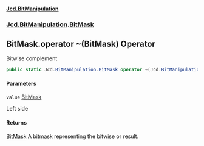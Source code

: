 #### [Jcd.BitManipulation](index 'index')
### [Jcd.BitManipulation](Jcd.BitManipulation 'Jcd.BitManipulation').[BitMask](Jcd.BitManipulation.BitMask 'Jcd.BitManipulation.BitMask')

## BitMask.operator ~(BitMask) Operator

Bitwise complement

```csharp
public static Jcd.BitManipulation.BitMask operator ~(Jcd.BitManipulation.BitMask value);
```
#### Parameters

<a name='Jcd.BitManipulation.BitMask.op_OnesComplement(Jcd.BitManipulation.BitMask).value'></a>

`value` [BitMask](Jcd.BitManipulation.BitMask 'Jcd.BitManipulation.BitMask')

Left side

#### Returns
[BitMask](Jcd.BitManipulation.BitMask 'Jcd.BitManipulation.BitMask')
A bitmask representing the bitwise or result.